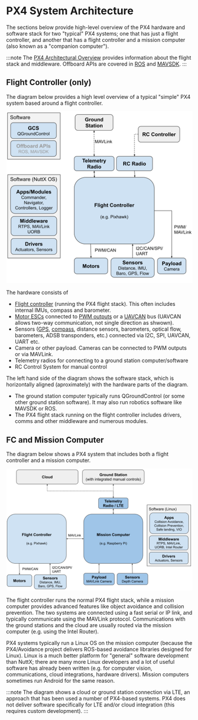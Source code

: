 # PX4 System Architecture

The sections below provide high-level overview of the PX4 hardware and software stack for two "typical" PX4 systems; one that has just a flight controller, and another that has a flight controller and a mission computer (also known as a "companion computer"). 

:::note
The [PX4 Architectural Overview](../concept/architecture.md) provides information about the flight stack and middleware.
Offboard APIs are covered in [ROS](../ros/README.md) and [MAVSDK](https://mavsdk.mavlink.io/develop/en/index.html).
:::


## Flight Controller (only)

The diagram below provides a high level overview of a typical "simple" PX4 system based around a flight controller.

![PX4 architecture - FC only system](../../assets/diagrams/px4_arch_fc.svg)

<!-- Source for drawing: https://docs.google.com/drawings/d/1_2n43WrbkWTs1kz0w0avVEeebJbfTj5SSqvCmvSOBdU/edit -->

The hardware consists of 
- [Flight controller](../flight_controller/README.md) (running the PX4 flight stack). This often includes internal IMUs, compass and barometer.
- [Motor ESCs](../peripherals/esc_motors.md) connected to [PWM outputs](../peripherals/pwm_escs_and_servo.md) or a [UAVCAN](../peripherals/uavcan_escs.md) bus (UAVCAN allows two-way communication, not single direction as shwown).
- Sensors ([GPS](../gps_compass/README.md), [compass](../gps_compass/README.md), distance sensors, barometers, optical flow, barometers, ADSB transponders, etc.) connected via I2C, SPI, UAVCAN, UART etc.
- Camera or other payload. Cameras can be connected to PWM outputs or via MAVLink.
- Telemetry radios for connecting to a ground station computer/software
- RC Control System for manual control 

The left hand side of the diagram shows the software stack, which is horizontally aligned (aproximately) with the hardware parts of the diagram.
- The ground station computer typically runs QGroundControl (or some other ground station software).
  It may also run robotics software like MAVSDK or ROS.
- The PX4 flight stack running on the flight controller includes drivers, comms and other middleware and numerous modules.


## FC and Mission Computer

The diagram below shows a PX4 system that includes both a flight controller and a mission computer.

![PX4 architecture - FC only system](../../assets/diagrams/px4_arch_fc_companion.svg)

<!-- source for drawing: https://docs.google.com/drawings/d/1zFtvA_B-BmfmxFmAd-XIvAZ-jRqOydj0aBtqSolBcqI/edit -->

The flight controller runs the normal PX4 flight stack, while a mission computer provides advanced features like object avoidance and collision prevention.
The two systems are connected using a fast serial or IP link, and typically communicate using the MAVLink protocol.
Communications with the ground stations and the cloud are usually routed via the mission computer (e.g. using the Intel Router).

PX4 systems typically run a Linux OS on the mission computer (because the PX4/Avoidance project delivers ROS-based avoidance libraries designed for Linux).
Linux is a much better platform for "general" software development than NuttX; there are many more Linux developers and a lot of useful software has already been written (e.g. for computer vision, communications, cloud integrations, hardware drivers).
Mission computers sometimes run Android for the same reason.

:::note
The diagram shows a cloud or ground station connection via LTE, an approach that has been used a number of PX4-based systems.
PX4 does not deliver software specifically for LTE and/or cloud integration (this requires custom development). 
:::

